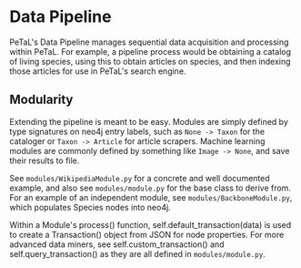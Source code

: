 # Data Pipeline

PeTaL's Data Pipeline manages sequential data acquisition and processing within PeTaL.
For example, a pipeline process would be obtaining a catalog of living species, using this to obtain articles on species, and then indexing those articles for use in PeTaL's search engine.

## Modularity

Extending the pipeline is meant to be easy.
Modules are simply defined by type signatures on neo4j entry labels, such as `None -> Taxon` for the cataloger or `Taxon -> Article` for article scrapers.
Machine learning modules are commonly defined by something like `Image -> None`, and save their results to file.

See `modules/WikipediaModule.py` for a concrete and well documented example, and also see `modules/module.py` for the base class to derive from.
For an example of an independent module, see `modules/BackboneModule.py`, which populates Species nodes into neo4j.

Within a Module's process() function, self.default\_transaction(data) is used to create a Transaction() object from JSON for node properties. For more advanced data miners, see self.custom\_transaction() and self.query\_transaction() as they are all defined in `modules/module.py`.

